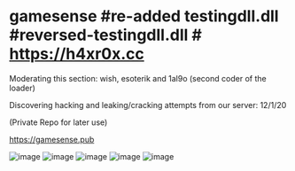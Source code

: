 # gamesense #re-added testingdll.dll #reversed-testingdll.dll   # https://h4xr0x.cc
Moderating this section: wish, esoterik and 1al9o (second coder of the loader) 

Discovering hacking and leaking/cracking attempts from our server: 12/1/20

(Private Repo for later use)

https://gamesense.pub

![image](https://user-images.githubusercontent.com/65768277/116949138-fc914880-ac46-11eb-8dc2-240ada177971.png)
![image](https://user-images.githubusercontent.com/65768277/116949559-36168380-ac48-11eb-84d6-0b5d918b0549.png)
![image](https://user-images.githubusercontent.com/65768277/116949653-842b8700-ac48-11eb-8969-e09145773100.png)
![image](https://user-images.githubusercontent.com/65768277/116949706-a7eecd00-ac48-11eb-8efc-fe6464229cd1.png)
![image](https://user-images.githubusercontent.com/65768277/116954368-70d2e880-ac55-11eb-9efa-8803d0788995.png)

